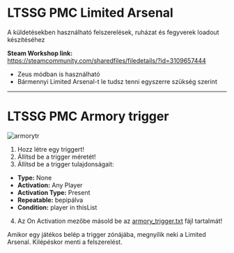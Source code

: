 # **LTSSG PMC Limited Arsenal**

A küldetésekben használható felszerelések, ruházat és fegyverek loadout készítéséhez

**Steam Workshop link:** https://steamcommunity.com/sharedfiles/filedetails/?id=3109657444

- Zeus módban is használható
- Bármennyi Limited Arsenal-t le tudsz tenni egyszerre szükség szerint
---

# **LTSSG PMC Armory trigger**

![armorytr](https://github.com/LTSSG/ltssg-pmc-limited-arsenal/assets/153441445/29206145-815e-4a58-80b6-f5b9042a1b21)

1. Hozz létre egy triggert!
2. Állítsd be a trigger méretét!
3. Állítsd be a trigger tulajdonságait:
* __Type:__ None
* __Activation:__ Any Player
* __Activation Type:__ Present
* __Repeatable:__ bepipálva
* __Condition:__ player in thisList

4. Az On Activation mezőbe másold be az [armory_trigger.txt](https://github.com/LTSSG/ltssg-pmc-limited-arsenal/blob/main/armory_trigger.txt) fájl tartalmát!

Amikor egy játékos belép a trigger zónájába, megnyílik neki a Limited Arsenal. Kilépéskor menti a felszerelést.
